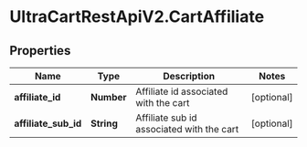 # UltraCartRestApiV2.CartAffiliate

## Properties

Name | Type | Description | Notes
------------ | ------------- | ------------- | -------------
**affiliate_id** | **Number** | Affiliate id associated with the cart | [optional] 
**affiliate_sub_id** | **String** | Affiliate sub id associated with the cart | [optional] 


